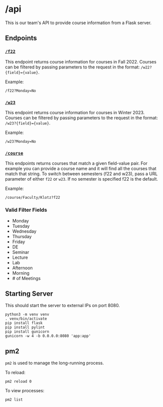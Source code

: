 # /api

This is our team's API to provide course information from a Flask server.

## Endpoints

### [`/f22`](https://20.168.192.248/api/f22)

This endpoint returns course information for courses in Fall 2022. Courses can be filtered by passing parameters to the request in the format: `/w22?{field}={value}`.

Example:
```
/f22?Monday=No
```


### [`/w23`](https://20.168.192.248/api/w23)

This endpoint returns course information for courses in Winter 2023. Courses can be filtered by passing parameters to the request in the format: `/w23?{field}={value}`.

Example:
```
/w23?Monday=No
```

### [`/course`](https://20.168.192.248/api/course/Faculty/Klotz)

This endpoints returns courses that match a given field-value pair. For example you can provide a course name and it will find all the courses that match that string. To switch between semesters (f22 and w23), pass a URL parameter of either `f22` or `w23`. If no semester is specified f22 is the default.

Example:
```
/course/Faculty/Klotz?f22
```

### Valid Filter Fields

* Monday
* Tuesday
* Wednesday
* Thursday
* Friday
* DE
* Seminar
* Lecture
* Lab
* Afternoon
* Morning
* \# of Meetings

## Starting Server

This should start the server to external IPs on port 8080.

```
python3 -m venv venv
. venv/bin/activate
pip install flask
pip install pylint
pip install gunicorn
gunicorn -w 4 -b 0.0.0.0:8080 'app:app'
```

## pm2

`pm2` is used to manage the long-running process.

To reload:
```
pm2 reload 0
```

To view processes:
```
pm2 list
```
